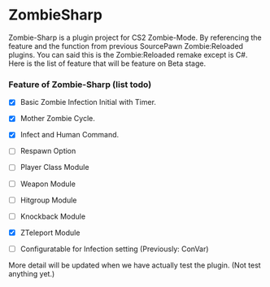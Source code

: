 # ZombieSharp
 
Zombie-Sharp is a plugin project for CS2 Zombie-Mode. By referencing the feature and the function from previous SourcePawn Zombie:Reloaded plugins. You can said this is the Zombie:Reloaded remake except is C#. Here is the list of feature that will be feature on Beta stage.

### Feature of Zombie-Sharp (list todo)
- [x] Basic Zombie Infection Initial with Timer.
- [x] Mother Zombie Cycle.
- [x] Infect and Human Command.
- [ ] Respawn Option
- [ ] Player Class Module
- [ ] Weapon Module
- [ ] Hitgroup Module
- [ ] Knockback Module
- [x] ZTeleport Module
- [ ] Configuratable for Infection setting (Previously: ConVar)


More detail will be updated when we have actually test the plugin. (Not test anything yet.)
